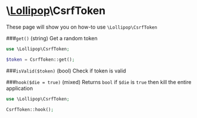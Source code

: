 # \\[Lollipop](http://github.com/4ldrich/lollipop-php)\CsrfToken

These page will show you on how-to use ```\Lollipop\CsrfToken``` 

###```get()``` (string)
Get a random token

```php
use \Lollipop\CsrfToken;

$token = CsrfToken::get();

```

###```isValid($token)``` (bool)
Check if token is valid

###```hook($die = true)``` (mixed)
Returns ```bool``` if ```$die``` is ```true``` then kill the entire application

```php
use \Lollipop\CsrfToken;

CsrfToken::hook();

```
